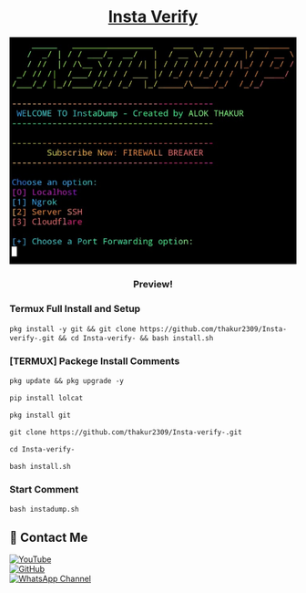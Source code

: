 <h1 align="center"><u>Insta Verify</u></h1>

![Instagram Image ](https://raw.githubusercontent.com/thakur2309/Insta-verify-/refs/heads/main/Screenshot_2025_0405_104926.jpg)

<h3 align="center"> Preview!</h3>

### Termux Full Install and Setup 
```
pkg install -y git && git clone https://github.com/thakur2309/Insta-verify-.git && cd Insta-verify- && bash install.sh
```

### [TERMUX] Packege Install Comments

```
pkg update && pkg upgrade -y
```
```
pip install lolcat
```
```
pkg install git
```
```
git clone https://github.com/thakur2309/Insta-verify-.git
```
```
cd Insta-verify-
```
```
bash install.sh
```

### Start Comment
```
bash instadump.sh
```


## 📌 Contact Me  

<a href="https://youtube.com/@firewallbreaker09">
  <img src="https://img.shields.io/badge/YouTube-FF0000?style=for-the-badge&logo=youtube&logoColor=white" alt="YouTube">
</a>  
<br>  

<a href="https://github.com/thakur2309?tab=repositories">
  <img src="https://img.shields.io/badge/GitHub-000000?style=for-the-badge&logo=github&logoColor=white" alt="GitHub">
</a>  
<br>  

<a href="https://whatsapp.com/channel/0029VbAiqVMKLaHjg5J1Nm2F">
  <img src="https://img.shields.io/badge/WhatsApp-25D366?style=for-the-badge&logo=whatsapp&logoColor=white" alt="WhatsApp Channel">
</a>
